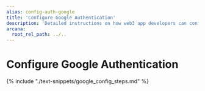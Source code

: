```yaml
---
alias: config-auth-google
title: 'Configure Google Authentication'
description: 'Detailed instructions on how web3 app developers can configure Google authentication to onboard users in apps that are integrated with the Arcana Auth SDK.'
arcana:
  root_rel_path: ../..
---
```


# Configure Google Authentication

{% include "./text-snippets/google_config_steps.md" %}